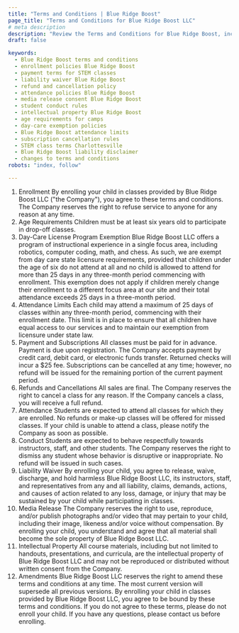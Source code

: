```yaml
---
title: "Terms and Conditions | Blue Ridge Boost"
page_title: "Terms and Conditions for Blue Ridge Boost LLC"
# meta description
description: "Review the Terms and Conditions for Blue Ridge Boost, including enrollment policies, attendance limits, payment, refunds, conduct, liability waivers, and intellectual property. Contact us at nora@blueridgeboost.com or (434)260-0636 for questions."
draft: false

keywords:
  - Blue Ridge Boost terms and conditions
  - enrollment policies Blue Ridge Boost
  - payment terms for STEM classes
  - liability waiver Blue Ridge Boost
  - refund and cancellation policy
  - attendance policies Blue Ridge Boost
  - media release consent Blue Ridge Boost
  - student conduct rules
  - intellectual property Blue Ridge Boost
  - age requirements for camps
  - day-care exemption policies
  - Blue Ridge Boost attendance limits
  - subscription cancellation rules
  - STEM class terms Charlottesville
  - Blue Ridge Boost liability disclaimer
  - changes to terms and conditions
robots: "index, follow"

---
```


1. Enrollment
By enrolling your child in classes provided by Blue Ridge Boost LLC ("the Company"), you agree to these terms and conditions. The Company reserves the right to refuse service to anyone for any reason at any time.
2. Age Requirements
Children must be at least six years old to participate in drop-off classes.
3. Day-Care License Program Exemption
Blue Ridge Boost LLC offers a program of instructional experience in a single focus area, including robotics, computer coding, math, and chess. As such, we are exempt from day care state licensure requirements, provided that children under the age of six do not attend at all and no child is allowed to attend for more than 25 days in any three-month period commencing with enrollment. This exemption does not apply if children merely change their enrollment to a different focus area at our site and their total attendance exceeds 25 days in a three-month period.
4. Attendance Limits
Each child may attend a maximum of 25 days of classes within any three-month period, commencing with their enrollment date. This limit is in place to ensure that all children have equal access to our services and to maintain our exemption from licensure under state law.
5. Payment and Subscriptions
All classes must be paid for in advance. Payment is due upon registration. The Company accepts payment by credit card, debit card, or electronic funds transfer. Returned checks will incur a $25 fee. Subscriptions can be cancelled at any time; however, no refund will be issued for the remaining portion of the current payment period.
6. Refunds and Cancellations
All sales are final. The Company reserves the right to cancel a class for any reason. If the Company cancels a class, you will receive a full refund.
7. Attendance
Students are expected to attend all classes for which they are enrolled. No refunds or make-up classes will be offered for missed classes. If your child is unable to attend a class, please notify the Company as soon as possible.
8. Conduct
Students are expected to behave respectfully towards instructors, staff, and other students. The Company reserves the right to dismiss any student whose behavior is disruptive or inappropriate. No refund will be issued in such cases.
9. Liability Waiver
By enrolling your child, you agree to release, waive, discharge, and hold harmless Blue Ridge Boost LLC, its instructors, staff, and representatives from any and all liability, claims, demands, actions, and causes of action related to any loss, damage, or injury that may be sustained by your child while participating in classes.
10. Media Release
The Company reserves the right to use, reproduce, and/or publish photographs and/or video that may pertain to your child, including their image, likeness and/or voice without compensation. By enrolling your child, you understand and agree that all material shall become the sole property of Blue Ridge Boost LLC.
11. Intellectual Property
All course materials, including but not limited to handouts, presentations, and curricula, are the intellectual property of Blue Ridge Boost LLC and may not be reproduced or distributed without written consent from the Company.
12. Amendments
Blue Ridge Boost LLC reserves the right to amend these terms and conditions at any time. The most current version will supersede all previous versions.
By enrolling your child in classes provided by Blue Ridge Boost LLC, you agree to be bound by these terms and conditions. If you do not agree to these terms, please do not enroll your child. If you have any questions, please contact us before enrolling.